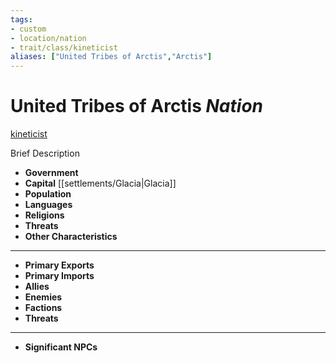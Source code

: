 ```yaml
---
tags:
- custom
- location/nation
- trait/class/kineticist 
aliases: ["United Tribes of Arctis","Arctis"]
---
```

# United Tribes of Arctis *Nation*
[kineticist](../../../rules-custom/traits/kineticist.md) 

Brief Description

- **Government** 
- **Capital** [[settlements/Glacia|Glacia]] 
- **Population** 
- **Languages** 
- **Religions**
- **Threats** 
- **Other Characteristics** 
---
- **Primary Exports** 
- **Primary Imports** 
- **Allies** 
- **Enemies** 
- **Factions** 
- **Threats** 
---
- **Significant NPCs** 